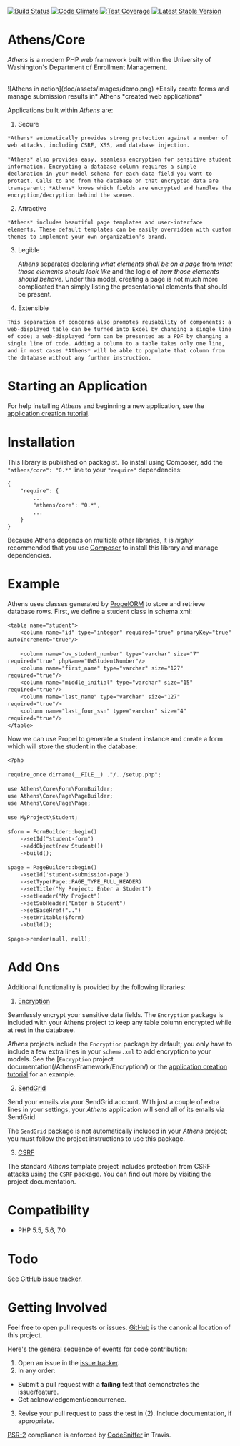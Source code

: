 [![Build Status](https://travis-ci.org/AthensFramework/Core.svg?branch=master)](https://travis-ci.org/AthensFramework/Core)
[![Code Climate](https://codeclimate.com/github/AthensFramework/core/badges/gpa.svg)](https://codeclimate.com/github/AthensFramework/core)
[![Test Coverage](https://codeclimate.com/github/AthensFramework/core/badges/coverage.svg)](https://codeclimate.com/github/AthensFramework/core/coverage)
[![Latest Stable Version](https://poser.pugx.org/athens/core/v/stable)](https://packagist.org/packages/athens/core)

Athens/Core
=============

*Athens* is a modern PHP web framework built within the University of Washington's Department of Enrollment Management.  
    
<br>
![Athens in action](doc/assets/images/demo.png)  
*Easily create forms and manage submission results in* Athens *created web applications*

Applications built within *Athens* are:

  1. Secure

    *Athens* automatically provides strong protection against a number of web attacks, including CSRF, XSS, and database injection.  
    
    *Athens* also provides easy, seamless encryption for sensitive student information. Encrypting a database column requires a simple declaration in your model schema for each data-field you want to protect. Calls to and from the database on that encrypted data are transparent; *Athens* knows which fields are encrypted and handles the encryption/decryption behind the scenes.
    
  2. Attractive  

    *Athens* includes beautiful page templates and user-interface elements. These default templates can be easily overridden with custom themes to implement your own organization's brand.

  3. Legible  
  
     *Athens* separates declaring *what elements shall be on a page* from *what those elements should look like* and the logic of *how those elements should behave*. Under this model, creating a page is not much more complicated than simply listing the presentational elements that should be present.  
  
  4. Extensible  
  
    This separation of concerns also promotes reusability of components: a web-displayed table can be turned into Excel by changing a single line of code; a web-displayed form can be presented as a PDF by changing a single line of code. Adding a column to a table takes only one line, and in most cases *Athens* will be able to populate that column from the database without any further instruction.
  

Starting an Application
=======================

For help installing *Athens* and beginning a new application, see the [application creation tutorial](doc/application-creation.md).


Installation
===============

This library is published on packagist. To install using Composer, add the `"athens/core": "0.*"` line to your `"require"` dependencies:

```
{
    "require": {
        ...
        "athens/core": "0.*",
        ...
    }
}
```

Because Athens depends on multiple other libraries, it is *highly* recommended that you use [Composer](https://getcomposer.org/) to install this library and manage dependencies.

Example
=======

Athens uses classes generated by [PropelORM](http://propelorm.org/) to store and retrieve database rows. First, we define a student class in schema.xml:
```
<table name="student">
    <column name="id" type="integer" required="true" primaryKey="true" autoIncrement="true"/>

    <column name="uw_student_number" type="varchar" size="7" required="true" phpName="UWStudentNumber"/>
    <column name="first_name" type="varchar" size="127" required="true"/>
    <column name="middle_initial" type="varchar" size="15" required="true"/>
    <column name="last_name" type="varchar" size="127" required="true"/>
    <column name="last_four_ssn" type="varchar" size="4" required="true"/>
</table>
```

Now we can use Propel to generate a `Student` instance and create a form which will store the student in the database:
```
<?php

require_once dirname(__FILE__) ."/../setup.php";

use Athens\Core\Form\FormBuilder;
use Athens\Core\Page\PageBuilder;
use Athens\Core\Page\Page;

use MyProject\Student;

$form = FormBuilder::begin()
    ->setId("student-form")
    ->addObject(new Student())
    ->build();

$page = PageBuilder::begin()
    ->setId('student-submission-page')
    ->setType(Page::PAGE_TYPE_FULL_HEADER)
    ->setTitle("My Project: Enter a Student")
    ->setHeader("My Project")
    ->setSubHeader("Enter a Student")
    ->setBaseHref("..")
    ->setWritable($form)
    ->build();

$page->render(null, null);
```

Add Ons
=======

Additional functionality is provided by the following libraries:

1. [Encryption](https://github.com/AthensFramework/Encryption/)
  
  Seamlessly encrypt your sensitive data fields. The `Encryption` package is included with your Athens project to keep any table column encrypted while at rest in the database.

  *Athens* projects include the `Encryption` package by default; you only have to include a few extra lines in your `schema.xml` to add encryption to your models. See the [`Encryption` project documentation(/AthensFramework/Encryption/) or the [application creation tutorial](doc/application-creation.md) for an example.
  
2. [SendGrid](https://github.com/AthensFramework/SendGrid/)
  
  Send your emails via your SendGrid account. With just a couple of extra lines in your settings, your *Athens* application will send all of its emails via SendGrid.

  The `SendGrid` package is not automatically included in your *Athens* project; you must follow the project instructions to use this package. 

3. [CSRF](https://github.com/AthensFramework/CSRF/)
  
  The standard *Athens* template project includes protection from CSRF attacks using the `CSRF` package. You can find out more by visiting the project documentation.

Compatibility
=============

* PHP 5.5, 5.6, 7.0

Todo
====

See GitHub [issue tracker](https://github.com/AthensFramework/core/issues/).

Getting Involved
================

Feel free to open pull requests or issues. [GitHub](https://github.com/AthensFramework/core/) is the canonical location of this project.

Here's the general sequence of events for code contribution:

1. Open an issue in the [issue tracker](https://github.com/AthensFramework/core/issues/).
2. In any order:
  * Submit a pull request with a **failing** test that demonstrates the issue/feature.
  * Get acknowledgement/concurrence.
3. Revise your pull request to pass the test in (2). Include documentation, if appropriate.

[PSR-2](https://github.com/php-fig/fig-standards/blob/master/accepted/PSR-2-coding-style-guide.md) compliance is enforced by [CodeSniffer](https://github.com/squizlabs/PHP_CodeSniffer) in Travis.
